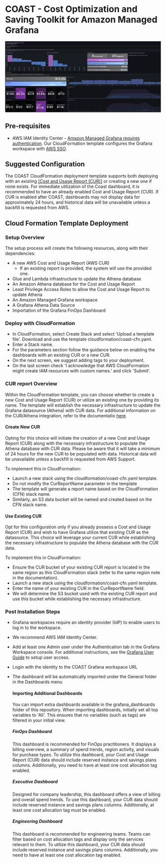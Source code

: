 # COAST - Cost Optimization and Saving Toolkit for Amazon Managed Grafana

![Executive Dashboard](images/coast_header.png )

## Pre-requisites

- AWS IAM Identity Center - [Amazon Managed Grafana requires authentication](https://docs.aws.amazon.com/grafana/latest/userguide/authentication-in-AMG.html).  Our CloudFormation template configures the Grafana workspace with [AWS SSO](https://docs.aws.amazon.com/singlesignon/latest/userguide/getting-started.html).

## Suggested Configuration
The COAST CloudFormation deployment template supports both deploying with an existing [[Cost and Usage Report (CUR)]](https://docs.aws.amazon.com/cur/latest/userguide/what-is-cur.html) or creating a new one if none exists. For immediate utilization of the Coast dashboard, it is recommended to have an already enabled Cost and Usage Report (CUR). If CUR is enabled after COAST, dashboards may not display data for approximately 24 hours, and historical data will be unavailable unless a backfill is requested from AWS. 

## Cloud Formation Template Deployment

### Setup Overview

The setup process will create the following resources, along with their dependencies:

- A new AWS Cost and Usage Report (AWS CUR)
  - If an existing report is provided, the system will use the provided one.
- Glue and Lambda infrastructure to update the Athena database
- An Amazon Athena database for the Cost and Usage Report
- Least Privilege Access Roles to allow the Cost and Usage Report to update Athena
- An Amazon Managed Grafana workspace
- A Grafana Athena Data Source
- Importation of the Grafana FinOps Dashboard

### Deploy with CloudFormation
- In CloudFormation, select Create Stack and select 'Upload a template file'.  Download and use the template cloudformation/coast-cfn.yaml.  
- Enter a Stack name.
- For the parameters section follow the guidance below on enabling the dashboards with an existing CUR or a new CUR.
- On the next screen, we suggest adding tags to your deployment.
- On the last screen check 'I acknowledge that AWS CloudFormation might create IAM resources with custom names.' and click 'Submit'.

### CUR report Overview
Within the CloudFormation template, you can choose whether to create a new Cost and Usage Report (CUR) or utilize an existing one by providing its name. The template will establish the necessary infrastructure to update the Grafana datasource (Athena) with CUR data. For additional information on the CUR/Athena integration, refer to the documentatio [here](https://docs.aws.amazon.com/cur/latest/userguide/use-athena-cf.html).  

  #### Create New CUR
  Opting for this choice will initiate the creation of a new Cost and Usage Report (CUR) along with the necessary infrastructure to populate the Athena database with CUR data. Please be aware that it will take a minimum of 24 hours for the new CUR to be populated with data.  Historical data will be unavailable unless a backfill is requested from AWS Support.

  To implement this in CloudFormation:

  - Launch a new stack using the cloudformation/coast-cfn.yaml template.
  - Do not modify the CurReportName parameter in the template
  - The template will generate a report name based on the CloudFormation (CFN) stack name.
  - Similarly, an S3 data bucket will be named and created based on the CFN stack name.

  #### Use Existing CUR
  Opt for this configuration only if you already possess a Cost and Usage Report (CUR) and wish to have Grafana utilize that existing CUR as the datasource. This choice will leverage your current CUR while establishing the necessary infrastructure to populate the Athena database with the CUR data.

  To implement this in CloudFormation:

  - Ensure the CUR bucket of your existing CUR report is located in the same region as this CloudFormation stack (refer to the same region note in the documentation).
  - Launch a new stack using the cloudformation/coast-cfn.yaml template.
  - Enter the name of your existing CUR in the CurReportName field.
  - We will determine the S3 bucket used with the existing CUR report and use this bucket while establishing the necessary infrastructure.


### Post Installation Steps
- Grafana workspaces require an identity provider (IdP) to enable users to log in to the workspace.
- We recommend AWS IAM Identity Center.  
- Add at least one Admin user under the Authentication tab in the Grafana Workspace console.  For additional instructions, see the [Grafana User Guide](https://docs.aws.amazon.com/grafana/latest/userguide/AMG-manage-users-and-groups-AMG.html) to setup user access.
- Login with the identity to the COAST Grafana workspace URL
- The dashboard will be automatically imported under the General folder in the Dashboards menu

  #### Importing Additional Dashboards

  You can import extra dashboards available in the grafana_dashboards folder of this repository. When importing dashboards, initially set all top variables to 'All'. This ensures that no variables (such as tags) are filtered in your initial view.
  
  ##### FinOps Dashboard

  This dashboard is recommended for FinOps practitioners. It displays a billing overview, a summary of spend trends, region activity, and visuals for purchase types. To utilize this dashboard, your Cost and Usage Report (CUR) data should include reserved instance and savings plans columns. Additionally, you need to have at least one cost allocation tag enabled.
  
  ##### Executive Dashboard

  Designed for company leadership, this dashboard offers a view of billing and overall spend trends. To use this dashboard, your CUR data should include reserved instance and savings plans columns. Additionally, at least one cost allocation tag must be enabled.
  
  ##### Engineering Dashboard

  This dashboard is recommended for engineering teams. Teams can filter based on cost allocation tags and display only the services relevant to them. To utilize this dashboard, your CUR data should include reserved instance and savings plans columns. Additionally, you need to have at least one cost allocation tag enabled.


